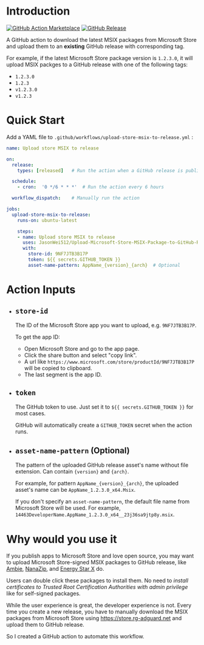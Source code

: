 # Introduction

[![GitHub Action Marketplace](https://img.shields.io/badge/GitHub%20Action-Marketplace-red)](https://github.com/marketplace/actions/upload-microsoft-store-msix-package-to-github-release)
[![GitHub Release](https://img.shields.io/github/v/release/JasonWei512/Upload-Microsoft-Store-MSIX-Package-to-GitHub-Release?label=Release)](https://github.com/JasonWei512/Upload-Microsoft-Store-MSIX-Package-to-GitHub-Release/releases/latest)

A GitHub action to download the latest MSIX packages from Microsoft Store and upload them to an **existing** GitHub release with corresponding tag. 

For example, if the latest Microsoft Store package version is `1.2.3.0`, it will upload MSIX packges to a GitHub release with one of the following tags:

- `1.2.3.0`
- `1.2.3`
- `v1.2.3.0`
- `v1.2.3`


# Quick Start

Add a YAML file to `.github/workflows/upload-store-msix-to-release.yml` :

```yaml
name: Upload store MSIX to release

on: 
  release:  
    types: [released]   # Run the action when a GitHub release is published

  schedule:
    - cron:  '0 */6 * * *'  # Run the action every 6 hours

  workflow_dispatch:    # Manually run the action

jobs:
  upload-store-msix-to-release:
    runs-on: ubuntu-latest

    steps:
    - name: Upload store MSIX to release
      uses: JasonWei512/Upload-Microsoft-Store-MSIX-Package-to-GitHub-Release@v1
      with:
        store-id: 9NF7JTB3B17P
        token: ${{ secrets.GITHUB_TOKEN }}
        asset-name-pattern: AppName_{version}_{arch}  # Optional
```


# Action Inputs

- ## `store-id`

  The ID of the Microsoft Store app you want to upload, e.g. `9NF7JTB3B17P`.

  To get the app ID:
  - Open Microsoft Store and go to the app page.
  - Click the share button and select "copy link".   
  - A url like `https://www.microsoft.com/store/productId/9NF7JTB3B17P` will be copied to clipboard. 
  - The last segment is the app ID.

- ## `token`

  The GitHub token to use. Just set it to `${{ secrets.GITHUB_TOKEN }}` for most cases. 

  GitHub will automatically create a `GITHUB_TOKEN` secret when the action runs.

- ## `asset-name-pattern` (Optional)

  The pattern of the uploaded GitHub release asset's name without file extension. Can contain `{version}` and `{arch}`. 

  For example, for pattern `AppName_{version}_{arch}`, the uploaded asset's name can be `AppName_1.2.3.0_x64.Msix`.

  If you don't specify an `asset-name-pattern`, the default file name from Microsoft Store will be used. For example, `14463DeveloperName.AppName_1.2.3.0_x64__23j36sa9jtp8y.msix`.


# Why would you use it

If you publish apps to Microsoft Store and love open source, you may want to upload Microsoft Store-signed MSIX packages to GitHub release, like [Ambie](https://github.com/jenius-apps/ambie), [NanaZip](https://github.com/M2Team/NanaZip), and [Energy Star X](https://github.com/JasonWei512/EnergyStarX) do. 

Users can double click these packages to install them. No need to *install certificates to Trusted Root Certification Authorities with admin privilege* like for self-signed packages.

While the user experience is great, the developer experience is not. Every time you create a new release, you have to manually download the MSIX packages from Microsoft Store using https://store.rg-adguard.net and upload them to GitHub release.

So I created a GitHub action to automate this workflow.
